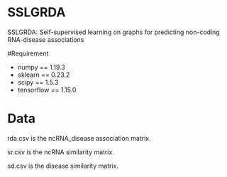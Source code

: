 # SSLGRDA
SSLGRDA: Self-supervised learning on graphs for predicting non-coding RNA-disease associations

#Requirement

- numpy == 1.19.3
- sklearn == 0.23.2
- scipy == 1.5.3
- tensorflow == 1.15.0

# Data

rda.csv is the ncRNA_disease association matrix.

sr.csv is the ncRNA similarity matrix.

sd.csv is the disease similarity matrix.
